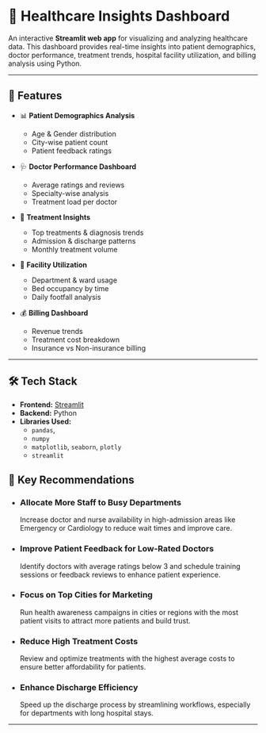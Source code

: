 # 🏥 Healthcare Insights Dashboard

An interactive **Streamlit web app** for visualizing and analyzing healthcare data. This dashboard provides real-time insights into patient demographics, doctor performance, treatment trends, hospital facility utilization, and billing analysis using Python.

---

## 🚀 Features

- 📊 **Patient Demographics Analysis**
  - Age & Gender distribution
  - City-wise patient count
  - Patient feedback ratings

- 🩺 **Doctor Performance Dashboard**
  - Average ratings and reviews
  - Specialty-wise analysis
  - Treatment load per doctor

- 💉 **Treatment Insights**
  - Top treatments & diagnosis trends
  - Admission & discharge patterns
  - Monthly treatment volume

- 🏨 **Facility Utilization**
  - Department & ward usage
  - Bed occupancy by time
  - Daily footfall analysis

- 💰 **Billing Dashboard**
  - Revenue trends
  - Treatment cost breakdown
  - Insurance vs Non-insurance billing

---

## 🛠 Tech Stack

- **Frontend:** [Streamlit](https://streamlit.io/)
- **Backend:** Python  
- **Libraries Used:**
  - `pandas`,
  - `numpy`
  - `matplotlib`, `seaborn`, `plotly`
  - `streamlit`


## 📢 Key Recommendations

  - ### Allocate More Staff to Busy Departments
      Increase doctor and nurse availability in high-admission areas like Emergency or Cardiology to reduce wait times and improve care.

  - ### Improve Patient Feedback for Low-Rated Doctors
      Identify doctors with average ratings below 3 and schedule training sessions or feedback reviews to enhance patient experience.

  - ### Focus on Top Cities for Marketing
      Run health awareness campaigns in cities or regions with the most patient visits to attract more patients and build trust.

  - ### Reduce High Treatment Costs
      Review and optimize treatments with the highest average costs to ensure better affordability for patients.

  - ### Enhance Discharge Efficiency
    Speed up the discharge process by streamlining workflows, especially for departments with long hospital stays.
---


